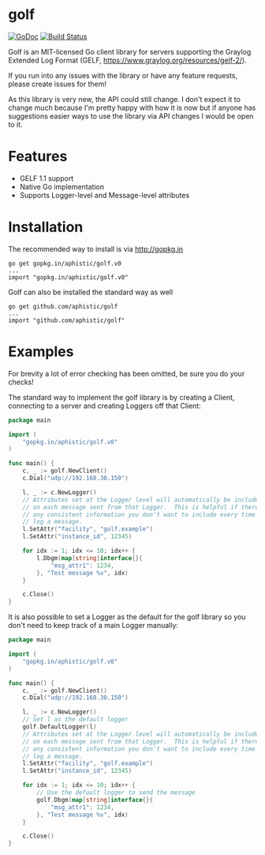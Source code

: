 golf
====

[![GoDoc](https://godoc.org/github.com/aphistic/golf?status.svg)](https://godoc.org/github.com/aphistic/golf)
[![Build Status](https://travis-ci.org/aphistic/golf.svg?branch=master)](https://travis-ci.org/aphistic/golf)

Golf is an MIT-licensed Go client library for servers supporting the Graylog
Extended Log Format (GELF, https://www.graylog.org/resources/gelf-2/).

If you run into any issues with the library or have any feature requests, please create issues for them!

As this library is very new, the API could still change.  I don't expect it to change much because I'm pretty happy with how it is now but if anyone has suggestions easier ways to use the library via API changes I would be open to it.

Features
========

* GELF 1.1 support
* Native Go implementation
* Supports Logger-level and Message-level attributes

Installation
============

The recommended way to install is via http://gopkg.in

    go get gopkg.in/aphistic/golf.v0
    ...
    import "gopkg.in/aphistic/golf.v0"

Golf can also be installed the standard way as well

    go get github.com/aphistic/golf
    ...
    import "github.com/aphistic/golf"

Examples
========

For brevity a lot of error checking has been omitted, be sure you do your checks!

The standard way to implement the golf library is by creating a Client, connecting to a server and creating Loggers off that Client:

```go
package main

import (
    "gopkg.in/aphistic/golf.v0"
)

func main() {
    c, _ := golf.NewClient()
    c.Dial("udp://192.168.30.150")

    l, _ := c.NewLogger()
    // Attributes set at the Logger level will automatically be included
    // on each message sent from that Logger.  This is helpful if there's
    // any consistent information you don't want to include every time you
    // log a message.
    l.SetAttr("facility", "golf.example")
    l.SetAttr("instance_id", 12345)

    for idx := 1; idx <= 10; idx++ {
        l.Dbgm(map[string]interface{}{
            "msg_attr1": 1234,
        }, "Test message %v", idx)
    }

    c.Close()
}
```

It is also possible to set a Logger as the default for the golf library so you don't need to keep track of a main Logger manually:

```go
package main

import (
    "gopkg.in/aphistic/golf.v0"
)

func main() {
    c, _ := golf.NewClient()
    c.Dial("udp://192.168.30.150")

    l, _ := c.NewLogger()
    // Set l as the default logger
    golf.DefaultLogger(l)
    // Attributes set at the Logger level will automatically be included
    // on each message sent from that Logger.  This is helpful if there's
    // any consistent information you don't want to include every time you
    // log a message.
    l.SetAttr("facility", "golf.example")
    l.SetAttr("instance_id", 12345)

    for idx := 1; idx <= 10; idx++ {
        // Use the default logger to send the message
        golf.Dbgm(map[string]interface{}{
            "msg_attr1": 1234,
        }, "Test message %v", idx)
    }

    c.Close()
}
```
